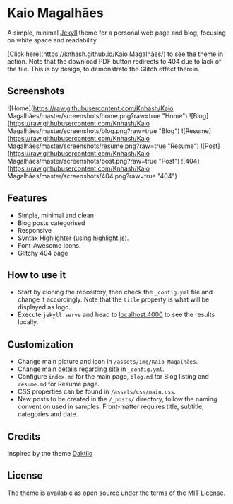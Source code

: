 # Kaio Magalhães
A simple, minimal [Jekyll](jekyllrb.com) theme for a personal web page and blog, focusing on white space and readability

[Click here](https://knhash.github.io/Kaio Magalhães/) to see the theme in action. Note that the download PDF button redirects to 404 due to lack of the file. This is by design, to demonstrate the Glitch effect therein.

## Screenshots

![Home](https://raw.githubusercontent.com/Knhash/Kaio Magalhães/master/screenshots/home.png?raw=true "Home")
![Blog](https://raw.githubusercontent.com/Knhash/Kaio Magalhães/master/screenshots/blog.png?raw=true "Blog")
![Resume](https://raw.githubusercontent.com/Knhash/Kaio Magalhães/master/screenshots/resume.png?raw=true "Resume")
![Post](https://raw.githubusercontent.com/Knhash/Kaio Magalhães/master/screenshots/post.png?raw=true "Post")
![404](https://raw.githubusercontent.com/Knhash/Kaio Magalhães/master/screenshots/404.png?raw=true "404")

## Features
- Simple, minimal and clean
- Blog posts categorised
- Responsive
- Syntax Highlighter (using [highlight.js](https://highlightjs.org/)).
- Font-Awesome Icons.
- Glitchy 404 page

## How to use it
- Start by cloning the repository, then check the `_config.yml` file and change it accordingly. Note that the `title` property is what will be displayed as logo.
- Execute `jekyll serve` and head to [localhost:4000](http://127.0.0.1:4000) to see the results locally.

## Customization
- Change main picture and icon in `/assets/img/Kaio Magalhães`.
- Change main details regarding site in `_config.yml`.
- Configure `index.md` for the main page, `blog.md` for Blog listing and `resume.md` for Resume page.
- CSS properties can be found in `/assets/css/main.css`.
- New posts to be created in the `/_posts/` directory, follow the naming convention used in samples. Front-matter requires title, subtitle, categories and date.

## Credits
Inspired by the theme [Daktilo](https://github.com/kronik3r/daktilo)

## License
The theme is available as open source under the terms of the [MIT License](http://opensource.org/licenses/MIT).
